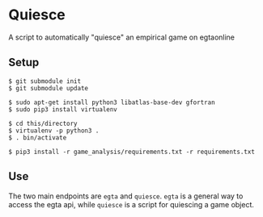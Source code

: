 Quiesce
=======

A script to automatically "quiesce" an empirical game on egtaonline

Setup
-----

```
$ git submodule init
$ git submodule update

$ sudo apt-get install python3 libatlas-base-dev gfortran
$ sudo pip3 install virtualenv

$ cd this/directory
$ virtualenv -p python3 .
$ . bin/activate

$ pip3 install -r game_analysis/requirements.txt -r requirements.txt
```

Use
---

The two main endpoints are `egta` and `quiesce`. `egta` is a general way to
access the egta api, while `quiesce` is a script for quiescing a game object.
